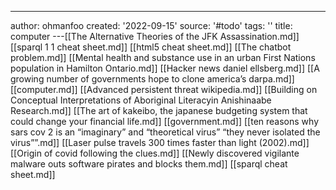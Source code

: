 ---
author: ohmanfoo
created: '2022-09-15'
source: '#todo'
tags: ''
title: computer
---[[The Alternative Theories of the JFK Assassination.md]]
[[sparql 1 1 cheat sheet.md]]
[[html5 cheat sheet.md]]
[[The chatbot problem.md]]
[[Mental health and substance use in an urban First Nations population in Hamilton Ontario.md]]
[[Hacker news daniel ellsberg.md]]
[[A growing number of governments hope to clone america’s darpa.md]]
[[computer.md]]
[[Advanced persistent threat wikipedia.md]]
[[Building on Conceptual Interpretations of Aboriginal Literacyin Anishinaabe Research.md]]
[[The art of kakeibo, the japanese budgeting system that could change your financial life.md]]
[[government.md]]
[[ten reasons why sars cov 2 is an “imaginary” and “theoretical virus”  “they never isolated the virus””.md]]
[[Laser pulse travels 300 times faster than light (2002).md]]
[[Origin of covid following the clues.md]]
[[Newly discovered vigilante malware outs software pirates and blocks them.md]]
[[sparql cheat sheet.md]]
